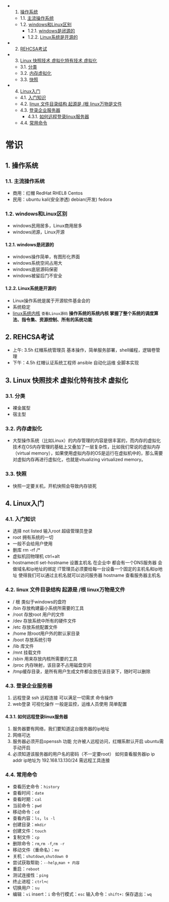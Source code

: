 <!-- vscode-markdown-toc -->
* 1. [操作系统](#)
	* 1.1. [主流操作系统](#-1)
	* 1.2. [windows和Linux区别](#windowsLinux)
		* 1.2.1. [windows是闭源的](#windows)
		* 1.2.2. [Linux系统是开源的](#Linux)
* 2. [REHCSA考试](#REHCSA)
* 3. [Linux 快照技术 虚拟化特有技术 虚拟化](#Linux-1)
	* 3.1. [分类](#-1)
	* 3.2. [内存虚拟化](#-1)
	* 3.3. [快照](#-1)
* 4. [Linux入门](#Linux-1)
	* 4.1. [入门知识](#-1)
	* 4.2. [linux 文件目录结构 起源是 /根 linux万物是文件](#linuxlinux)
	* 4.3. [登录企业服务器](#-1)
		* 4.3.1. [如何远程登录linux服务器](#linux)
	* 4.4. [常用命令](#-1)

<!-- vscode-markdown-toc-config
	numbering=true
	autoSave=true
	/vscode-markdown-toc-config -->
<!-- /vscode-markdown-toc --><div style='display: none'>
  Date: 2022-01-15 14:28:39
  LastEditors: gyg
  LastEditTime: 2022-01-15 14:33:44
  FilePath: \test\常识1_8.mm.md
</div>

# 常识

##  1. <a name=''></a>操作系统

###  1.1. <a name='-1'></a>主流操作系统

- 商用：红帽 RedHat RHEL8 Centos
- 民用：ubuntu kali(安全渗透) debian(开发) fedora

###  1.2. <a name='windowsLinux'></a>windows和Linux区别

- windows民用居多，Linux商用居多
- windows闭源，Linux开源

####  1.2.1. <a name='windows'></a>windows是闭源的

- windows操作简单，有图形化界面
- windows系统空间占用大
- windows底层源码保密
- windows被留后门不安全

####  1.2.2. <a name='Linux'></a>Linux系统是开源的

- Linux操作系统是属于开源软件基金会的
- 系统稳定
- [linux系统内核](git.kernel.org) `查看Linux源码`
**操作系统的系统内核 掌握了整个系统的调度算法、指令集、资源控制、所有的系统功能**

##  2. <a name='REHCSA'></a>REHCSA考试

- 上午: 3.5h 红帽系统管理员 基本操作，简单服务部署，shell编程，逻辑卷管理
- 下午：4.5h 红帽认证系统工程师 ansible 自动化运维 全脚本实现

##  3. <a name='Linux-1'></a>Linux 快照技术 虚拟化特有技术 虚拟化

###  3.1. <a name='-1'></a>分类

- 裸金属型
- 宿主型

###  3.2. <a name='-1'></a>内存虚拟化

- 大型操作系统（比如Linux）的内存管理的内容是很丰富的，而内存的虚拟化技术在OS内存管理的基础上又叠加了一层复杂性，比如我们常说的虚拟内存（virtual memory），如果使用虚拟内存的OS是运行在虚拟机中的，那么需要对虚拟内存再进行虚拟化，也就是vitualizing virtualized memory。

###  3.3. <a name='-1'></a>快照

- 快照一定要关机，开机快照会导致内存锁死

##  4. <a name='Linux-1'></a>Linux入门

###  4.1. <a name='-1'></a>入门知识

- 选择 not listed 输入root 超级管理员登录  
- root 拥有系统的一切
- 一般不会给用户使用
- 删库 rm -rf /*
- 虚拟机回物理机 ctrl+alt
- hostnamectl set-hostname 设置主机名  在企业中   都会有一个DNS服务器 会做域名和ip地址的绑定    IT管理员必须要给每一台设备一个固定的主机名和ip地址   使得我们可以通过主机名就可以访问服务器
hostname   查看服务器主机名

###  4.2. <a name='linuxlinux'></a>linux 文件目录结构 起源是 /根 linux万物是文件

- / 根 类似于windows的盘符
- /bin 存放构建最小系统所需要的工具
- /root 存放root 用户的文件
- /dev 存放系统中所有的硬件文件
- /etc 存放系统配置文件
- /home 除root用户外的默认家目录
- /boot 存放系统引导
- /lib 库文件
- /mnt 挂载文件
- /sbin 用来存放内核所需要的工具
- /proc 内存映射，该目录不占用磁盘空间
- /tmp缓存目录，是所有用户生成文件都会放在该目录下，随时可以删除

###  4.3. <a name='-1'></a>登录企业服务器

1. 远程登录 ssh 远程连接 可以满足一切需求 命令操作
2. web登录 可视化操作 一般是监控，运维人员使用 简单配置

####  4.3.1. <a name='linux'></a>如何远程登录linux服务器

1. 服务器要有网络，我们要知道这台服务器的ip地址
2. 网络可达
3. 服务器必须开启openssh 功能 允许被人远程访问，红帽系默认开启 ubuntu需手动开启
4. 必须知道该服务器的用户名的密码（不一定要root）
  如何查看服务器ip ip addr
  ip地址为 192.168.13.130/24 需远程工具连接

###  4.4. <a name='-1'></a>常用命令

- 查看历史命令：`history`
- 查看时间：`date`
- 查看时期：`cal`
- 当前命令：`pwd`
- 移动命令：`cd`
- 查看内容：`ls`，`ls -l`
- 创建目录：`mkdir`
- 创建文件：`touch`
- 复制文件：`cp`
- 删除命令：`rm`,`rm -f`,`rm -r`
- 移动文件（重命名）：`mv`
- 关机：`shutdown`,`shutdown 0`
- 尝试获取帮助：`--help`,`man + 内容`
- 重启：`reboot`
- 测试连接性：`ping`
- 终止进程：`ctrl+c`
- 切换用户：`su`
- 编辑：`vi` insert：`i` 命令行模式：`esc` 输入命令：`shift+:` 保存退出：`wq`
